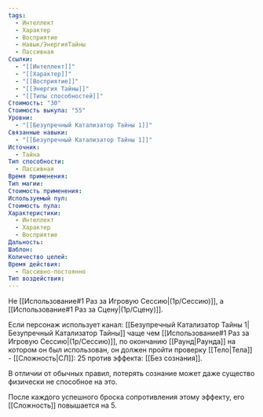 ```yaml
---
tags:
  - Интеллект
  - Характер
  - Восприятие
  - Навык/ЭнергияТайны
  - Пассивная
Ссылки:
  - "[[Интеллект]]"
  - "[[Характер]]"
  - "[[Восприятие]]"
  - "[[Энергия Тайны]]"
  - "[[Типы способностей]]"
Стоимость: "30"
Стоимость выкупа: "55"
Уровни:
  - "[[Безупречный Катализатор Тайны 1]]"
Связанные навыки:
  - "[[Безупречный Катализатор Тайны 1]]"
Источник:
  - Тайна
Тип способности:
  - Пассивная
Время применения: 
Тип магии: 
Стоимость применения: 
Используемый пул: 
Стоимость пула: 
Характеристики:
  - Интеллект
  - Характер
  - Восприятие
Дальность: 
Шаблон: 
Количество целей: 
Время действия:
  - Пассивно-постоянно
Тип воздействия:
---
```

Не [[Использование#1 Раз за Игровую Сессию|(1р/Сессию)]], а [[Использование#1 Раз за Сцену|(1р/Сцену)]].

Если персонаж использует канал: [[Безупречный Катализатор Тайны 1|Безупречный Катализатор Тайны]] чаще чем [[Использование#1 Раз за Игровую Сессию|(1р/Сессию)]], по окончанию [[Раунд|Раунда]] на котором он был использован, он должен пройти проверку [[Тело|Тела]] - [[Сложность|СЛ]]: 25 против эффекта: [[Без сознания]]. 

В отличии от обычных правил, потерять сознание может даже существо физически не способное на это. 

После каждого успешного броска сопротивления этому эффекту, его [[Сложность]] повышается на 5. 